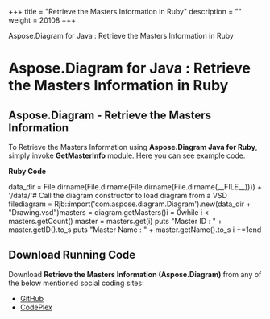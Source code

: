 +++
title = "Retrieve the Masters Information in Ruby" 
description = "" 
weight = 20108 
+++

Aspose.Diagram for Java : Retrieve the Masters Information in Ruby  

# Aspose.Diagram for Java : Retrieve the Masters Information in Ruby


## Aspose.Diagram - Retrieve the Masters Information

To Retrieve the Masters Information using **Aspose.Diagram Java for Ruby**, simply invoke **GetMasterInfo** module. Here you can see example code.

**Ruby Code**

data\_dir = File.dirname(File.dirname(File.dirname(File.dirname(\_\_FILE\_\_)))) + '/data/'# Call the diagram constructor to load diagram from a VSD filediagram = Rjb::import('com.aspose.diagram.Diagram').new(data\_dir + "Drawing.vsd")masters = diagram.getMasters()i = 0while i < masters.getCount()    master = masters.get(i)    puts "Master ID : " + master.getID().to\_s    puts "Master Name : " + master.getName().to\_s    i +=1end

## Download Running Code

Download **Retrieve the Masters Information (Aspose.Diagram)** from any of the below mentioned social coding sites:

*   [GitHub](https://github.com/asposediagram/Aspose.Diagram-for-Java/blob/master/Plugins/Aspose_Diagram_Java_for_Ruby/lib/asposediagramjava/Masters/getmasterinfo.rb)
*   [CodePlex](https://asposediagramjavaruby.codeplex.com/SourceControl/latest#lib/asposediagramjava/Masters/getmasterinfo.rb)

